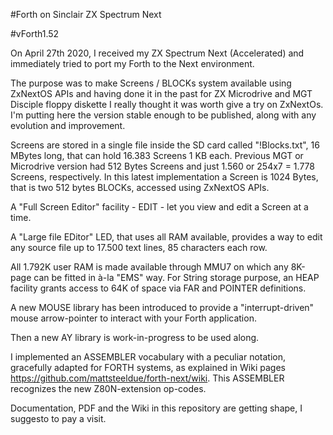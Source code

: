 #Forth on Sinclair ZX Spectrum Next

#vForth1.52

On April 27th 2020, I received my  ZX Spectrum Next  (Accelerated)  and immediately tried to port my Forth to the Next environment. 

The purpose was to make Screens / BLOCKs system available using ZxNextOS APIs and having done it in the past for ZX Microdrive and MGT Disciple floppy diskette  I really thought it was worth give a try on ZxNextOs. I'm putting here the version stable enough to be published, along with any evolution and improvement.

Screens are stored in a single file inside the SD card called "!Blocks.txt", 16 MBytes long, that can hold 16.383 Screens 1 KB each. Previous MGT or Microdrive version had 512 Bytes Screens and just 1.560 or 254x7 = 1.778 Screens, respectively. In this latest implementation a Screen is 1024 Bytes, that is two 512 bytes BLOCKs, accessed using ZxNextOS APIs. 

A "Full Screen Editor" facility - EDIT - let you view and edit a Screen at a time.

A "Large file EDitor" LED, that uses all RAM available, provides a way to edit any source file up to 17.500 text lines, 85 characters each row.

All 1.792K user RAM is made available through MMU7 on which any 8K-page can be fitted in à-la "EMS" way.
For String storage purpose, an HEAP facility grants access to 64K of space via FAR and POINTER definitions.

A new  MOUSE  library has been introduced to provide a "interrupt-driven" mouse arrow-pointer to interact with your Forth application.

Then a new  AY  library is work-in-progress to be used along.

I implemented an  ASSEMBLER  vocabulary with a peculiar notation, gracefully adapted for FORTH systems, as explained in Wiki pages 
<https://github.com/mattsteeldue/forth-next/wiki>. This ASSEMBLER recognizes the new Z80N-extension op-codes.

Documentation, PDF and the Wiki in this repository are getting shape, I suggesto to pay a visit.
